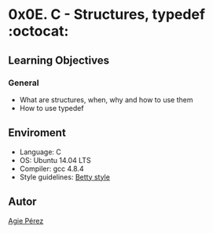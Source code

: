 # 0x0E. C - Structures, typedef :octocat: #
## Learning Objectives ##
### General ###
* What are structures, when, why and how to use them
* How to use typedef
## Enviroment ##
* Language: C
* OS: Ubuntu 14.04 LTS
* Compiler: gcc 4.8.4
* Style guidelines: [Betty style](https://github.com/holbertonschool/Betty/wiki)
## Autor ##
[Agie Pérez](https://twitter.com/xiommyperez)
